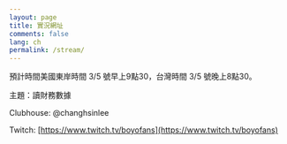 ```yaml
---
layout: page
title: 實況網址
comments: false
lang: ch
permalink: /stream/
---
```


預計時間美國東岸時間 3/5 號早上9點30，台灣時間 3/5 號晚上8點30。

主題：讀財務數據

Clubhouse: @changhsinlee

Twitch: [https://www.twitch.tv/boyofans](https://www.twitch.tv/boyofans)